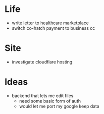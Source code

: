 # Life
- write letter to healthcare marketplace
- switch co-hatch payment to business cc

# Site
- investigate cloudflare hosting

# Ideas
- backend that lets me edit files
  - need some basic form of auth
  - would let me port my google keep data